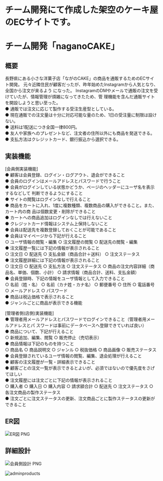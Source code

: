 # チーム開発にて作成した架空のケーキ屋のECサイトです。

# チーム開発「naganoCAKE」

## 概要
長野県にある小さな洋菓子店「ながのCAKE」の商品を通販するためのECサイト開発。
元々近隣住民が顧客だったが、昨年始めたInstagramから人気となり、全国から注文が来るよう
になった。
InstagramのDMやメールで通販の注文を受けていたが、情報管理が煩雑になってきたため、管
理機能を含んだ通販サイトを開設しようと思い至った。  
● 通販では注文に応じて製作する受注生産型としている。  
● 現在通販での注文量は十分に対応可能な量のため、1日の受注量に制限は設けない。  
● 送料は1配送につき全国一律800円。  
● 友人や家族へのプレゼントなど、注文者の住所以外にも商品を発送できる。  
● 支払方法はクレジットカード、銀行振込から選択できる。  

## 実装機能
[会員側実装機能]  
● 顧客は会員登録、ログイン・ログアウト、退会ができること   
● 会員のログインはメールアドレスとパスワードで行うこと  
● 会員がログインしている状態かどうか、ページのヘッダーにユーザ名を表示するなどして
判断できるようにすること  
● サイトの閲覧はログインなしで行えること  
● 商品をカートに入れ、1度に複数種類、複数商品の購入ができること。また、カート内の商
品は個数変更・削除ができること  
● カートへの商品追加はログインなしでは行えないこと  
● クレジットカード情報はシステム上保持しないこと  
● 会員は配送先を複数登録しておくことが可能であること  
● 会員はマイページから下記が行えること  
○ ユーザ情報の閲覧・編集
○ 注文履歴の閲覧
○ 配送先の閲覧・編集  
● 注文履歴一覧には下記の情報が表示されること  
○ 注文日
○ 配送先
○ 支払金額（商品合計＋送料）
○ 注文ステータス  
● 注文履歴詳細には下記の情報が表示されること  
○ 注文日
○ 配送先
○ 支払方法
○ 注文ステータス
○ 商品の注文内容詳細（商品名、単価、個数、小計）
○ 請求情報（商品合計、送料、支払金額）  
● 会員登録時、下記の情報をユーザ情報として入力できること  
○ 名前（姓・名）
○ 名前（カナ姓・カナ名）
○ 郵便番号
○ 住所
○ 電話番号
○ メールアドレス
○ パスワード  
● 商品は税込価格で表示されること  
● ジャンルごとに商品が表示できる機能  

[管理者側(店側)実装機能]  
● 管理者用メールアドレスとパスワードでログインできること（管理者用メールアドレスとパ
スワードは事前にデータベースへ登録できていれば良い）  
● 商品について、下記が行えること  
○ 新規追加、編集、閲覧
○ 販売停止（売切表示）  
● 商品情報は下記のものを持つこと  
○ 商品名
○ 商品説明文
○ ジャンル
○ 税抜価格
○ 商品画像
○ 販売ステータス  
● 会員登録されているユーザ情報の閲覧、編集、退会処理が行えること  
● 顧客の注文履歴が一覧・詳細表示できること  
● 顧客ごとの注文一覧が表示できるとよいが、必須ではないので優先度をさげてほしい  
● 注文履歴には注文ごとに下記の情報が表示されること  
○ 購入者
○ 購入日
○ 購入内容
○ 請求額合計
○ 配送先
○ 注文ステータス
○ 各注文商品の製作ステータス  
● 注文ごとに注文ステータスの更新、注文商品ごとに製作ステータスの更新ができること  


## ER図

![ER図 PNG](https://user-images.githubusercontent.com/86827055/143075833-f80fb427-3de7-4b61-bb41-79cd1dcb94a3.png)

## 詳細設計

![会員側設計 PNG](https://user-images.githubusercontent.com/86827055/143076136-a8b138d8-3d70-491f-a494-1a16dde0baa7.png)

![adminproducts](https://user-images.githubusercontent.com/86827055/143076157-40d94f87-d610-489a-9bfa-d9b39254bde5.png)




